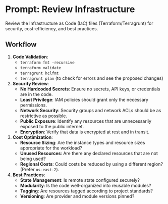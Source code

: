# Prompt: Review Infrastructure

Review the Infrastructure as Code (IaC) files (Terraform/Terragrunt) for security, cost-efficiency, and best practices.

## Workflow

1. **Code Validation**:
    - `terraform fmt -recursive`
    - `terraform validate`
    - `terragrunt hclfmt`
    - `terragrunt plan` (to check for errors and see the proposed changes)
2. **Security Review**:
    - **No Hardcoded Secrets**: Ensure no secrets, API keys, or credentials are in the code.
    - **Least Privilege**: IAM policies should grant only the necessary permissions.
    - **Network Security**: Security groups and network ACLs should be as restrictive as possible.
    - **Public Exposure**: Identify any resources that are unnecessarily exposed to the public internet.
    - **Encryption**: Verify that data is encrypted at rest and in transit.
3. **Cost Optimization**:
    - **Resource Sizing**: Are the instance types and resource sizes appropriate for the workload?
    - **Unused Resources**: Are there any declared resources that are not being used?
    - **Regional Costs**: Could costs be reduced by using a different region? (Prefer `us-east-2`).
4. **Best Practices**:
    - **State Management**: Is remote state configured securely?
    - **Modularity**: Is the code well-organized into reusable modules?
    - **Tagging**: Are resources tagged according to project standards?
    - **Versioning**: Are provider and module versions pinned?
